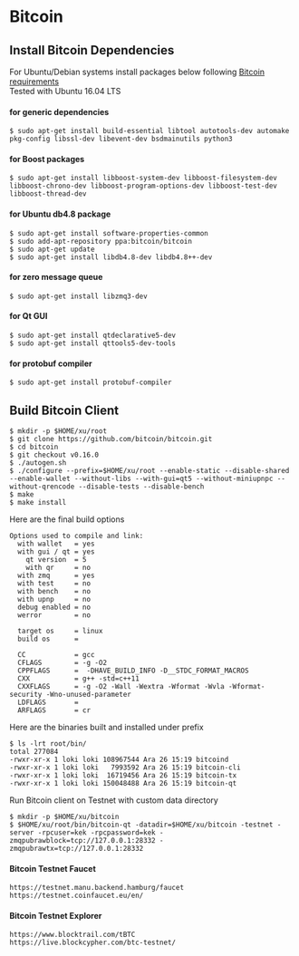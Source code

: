 # Bitcoin


## Install Bitcoin Dependencies
For Ubuntu/Debian systems install packages below following [Bitcoin requirements](https://github.com/bitcoin/bitcoin/blob/master/doc/build-unix.md#dependency-build-instructions-ubuntu--debian)  
Tested with Ubuntu 16.04 LTS

#### for generic dependencies
```shell
$ sudo apt-get install build-essential libtool autotools-dev automake pkg-config libssl-dev libevent-dev bsdmainutils python3
```

#### for Boost packages
```shell
$ sudo apt-get install libboost-system-dev libboost-filesystem-dev libboost-chrono-dev libboost-program-options-dev libboost-test-dev libboost-thread-dev
```

#### for Ubuntu db4.8 package
```shell
$ sudo apt-get install software-properties-common
$ sudo add-apt-repository ppa:bitcoin/bitcoin
$ sudo apt-get update
$ sudo apt-get install libdb4.8-dev libdb4.8++-dev
```

#### for zero message queue
```shell
$ sudo apt-get install libzmq3-dev
```

#### for Qt GUI
```
$ sudo apt-get install qtdeclarative5-dev
$ sudo apt-get install qttools5-dev-tools
```

#### for protobuf compiler
```
$ sudo apt-get install protobuf-compiler
```


## Build Bitcoin Client
```shell
$ mkdir -p $HOME/xu/root
$ git clone https://github.com/bitcoin/bitcoin.git
$ cd bitcoin
$ git checkout v0.16.0
$ ./autogen.sh
$ ./configure --prefix=$HOME/xu/root --enable-static --disable-shared --enable-wallet --without-libs --with-gui=qt5 --without-miniupnpc --without-qrencode --disable-tests --disable-bench
$ make
$ make install
```

Here are the final build options
```
Options used to compile and link:
  with wallet   = yes
  with gui / qt = yes
    qt version  = 5
    with qr     = no
  with zmq      = yes
  with test     = no
  with bench    = no
  with upnp     = no
  debug enabled = no
  werror        = no

  target os     = linux
  build os      =

  CC            = gcc
  CFLAGS        = -g -O2
  CPPFLAGS      =  -DHAVE_BUILD_INFO -D__STDC_FORMAT_MACROS
  CXX           = g++ -std=c++11
  CXXFLAGS      = -g -O2 -Wall -Wextra -Wformat -Wvla -Wformat-security -Wno-unused-parameter
  LDFLAGS       =
  ARFLAGS       = cr
```

Here are the binaries built and installed under prefix
```shell
$ ls -lrt root/bin/
total 277084
-rwxr-xr-x 1 loki loki 108967544 Ara 26 15:19 bitcoind
-rwxr-xr-x 1 loki loki   7993592 Ara 26 15:19 bitcoin-cli
-rwxr-xr-x 1 loki loki  16719456 Ara 26 15:19 bitcoin-tx
-rwxr-xr-x 1 loki loki 150048488 Ara 26 15:19 bitcoin-qt
```

Run Bitcoin client on Testnet with custom data directory
```
$ mkdir -p $HOME/xu/bitcoin
$ $HOME/xu/root/bin/bitcoin-qt -datadir=$HOME/xu/bitcoin -testnet -server -rpcuser=kek -rpcpassword=kek -zmqpubrawblock=tcp://127.0.0.1:28332 -zmqpubrawtx=tcp://127.0.0.1:28332
```

#### Bitcoin Testnet Faucet
```
https://testnet.manu.backend.hamburg/faucet
https://testnet.coinfaucet.eu/en/
```

#### Bitcoin Testnet Explorer
```
https://www.blocktrail.com/tBTC
https://live.blockcypher.com/btc-testnet/
```